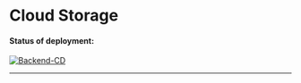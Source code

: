 # Cloud Storage

#### Status of deployment:
[![Backend-CD](https://github.com/echo-tokyo/CloudStorage/actions/workflows/backend_deploy.yml/badge.svg?branch=backend)](https://github.com/echo-tokyo/CloudStorage/actions/workflows/backend_deploy.yml)

<hr>